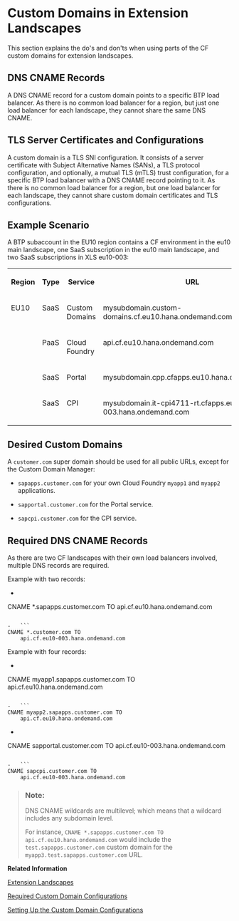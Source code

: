 <!-- loiob0c0a7327dc74d1dbe2faa14a594e439 -->

# Custom Domains in Extension Landscapes

This section explains the do's and don'ts when using parts of the CF custom domains for extension landscapes.



## DNS CNAME Records

A DNS CNAME record for a custom domain points to a specific BTP load balancer. As there is no common load balancer for a region, but just one load balancer for each landscape, they cannot share the same DNS CNAME.



<a name="loiob0c0a7327dc74d1dbe2faa14a594e439__section_xf4_bqh_ywb"/>

## TLS Server Certificates and Configurations

A custom domain is a TLS SNI configuration. It consists of a server certificate with Subject Alternative Names \(SANs\), a TLS protocol configuration, and optionally, a mutual TLS \(mTLS\) trust configuration, for a specific BTP load balancer with a DNS CNAME record pointing to it. As there is no common load balancer for a region, but one load balancer for each landscape, they cannot share custom domain certificates and TLS configurations.



<a name="loiob0c0a7327dc74d1dbe2faa14a594e439__section_l41_2qh_ywb"/>

## Example Scenario

A BTP subaccount in the EU10 region contains a CF environment in the eu10 main landscape, one SaaS subscription in the eu10 main landscape, and two SaaS subscriptions in XLS eu10-003:


<table>
<tr>
<th valign="top">

Region

</th>
<th valign="top">

Type

</th>
<th valign="top">

Service

</th>
<th valign="top">

URL

</th>
</tr>
<tr>
<td valign="top" rowspan="4">

EU10

</td>
<td valign="top">

SaaS

</td>
<td valign="top">

Custom Domains

</td>
<td valign="top">

mysubdomain.custom-domains.cf.eu10.hana.ondemand.com

</td>
</tr>
<tr>
<td valign="top">

PaaS

</td>
<td valign="top">

Cloud Foundry

</td>
<td valign="top">

api.cf.eu10.hana.ondemand.com

</td>
</tr>
<tr>
<td valign="top">

SaaS

</td>
<td valign="top">

Portal

</td>
<td valign="top">

mysubdomain.cpp.cfapps.eu10.hana.ondemand.com

</td>
</tr>
<tr>
<td valign="top">

SaaS

</td>
<td valign="top">

CPI

</td>
<td valign="top">

mysubdomain.it-cpi4711-rt.cfapps.eu10-003.hana.ondemand.com

</td>
</tr>
</table>



<a name="loiob0c0a7327dc74d1dbe2faa14a594e439__section_kr5_qqh_ywb"/>

## Desired Custom Domains

A `customer.com` super domain should be used for all public URLs, except for the Custom Domain Manager:

-   `sapapps.customer.com` for your own Cloud Foundry `myapp1` and `myapp2` applications.

-   `sapportal.customer.com` for the Portal service.

-   `sapcpi.customer.com` for the CPI service.




<a name="loiob0c0a7327dc74d1dbe2faa14a594e439__section_utx_wqh_ywb"/>

## Required DNS CNAME Records

As there are two CF landscapes with their own load balancers involved, multiple DNS records are required.

Example with two records:

-   ```
CNAME *.sapapps.customer.com TO
    api.cf.eu10.hana.ondemand.com
```

-   ```
CNAME *.customer.com TO
    api.cf.eu10-003.hana.ondemand.com
```


Example with four records:

-   ```
CNAME myapp1.sapapps.customer.com TO
    api.cf.eu10.hana.ondemand.com
```

-   ```
CNAME myapp2.sapapps.customer.com TO
    api.cf.eu10.hana.ondemand.com
```

-   ```
CNAME sapportal.customer.com TO
    api.cf.eu10-003.hana.ondemand.com
```

-   ```
CNAME sapcpi.customer.com TO
    api.cf.eu10-003.hana.ondemand.com
```


> ### Note:  
> DNS CNAME wildcards are multilevel; which means that a wildcard includes any subdomain level.
> 
> For instance, `CNAME *.sapapps.customer.com TO api.cf.eu10.hana.ondemand.com` would include the `test.sapapps.customer.com` custom domain for the `myapp3.test.sapapps.customer.com` URL.

**Related Information**  


[Extension Landscapes](extension-landscapes-66b366d.md "Extension landscapes (XLS) are Cloud Foundry (CF) landscapes in the same region as a main landscape, which can be used for your own CF environment (PaaS), for subscribed applications (SaaS), or for both. A main landscape can have none, one, or multiple extension landscapes.")

[Required Custom Domain Configurations](required-custom-domain-configurations-5d5c3cf.md "At least two separate custom domain configurations are required to fulfill the desired setup; one in the eu10 main landscape and one in the eu10-003 XLS. It is not possible to use the same server certificate for both. It is also not possible to import server certificate private keys from outside; they are always generated by Custom Domain Service inside a secure storage, which does not allow import or export operations to the front end.")

[Setting Up the Custom Domain Configurations](setting-up-the-custom-domain-configurations-19b1ae7.md "We strongly recommend that you use the Custom Domain Manager for any kind of custom domain management in Cloud Foundry, especially for, but not limited to the XLS scenarios.")


